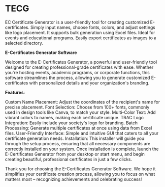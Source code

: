 # TECG
EC Certificate Generator is a user-friendly tool for creating customized E-certificates. Simply input names, choose fonts, colors, and adjust settings like logo placement. It supports bulk generation using Excel files. Ideal for events and educational programs. Easily export certificates as images to a selected directory.

**E-Certificates Generator Software**

Welcome to the E-Certificates Generator, a powerful and user-friendly tool designed for creating professional-grade certificates with ease. Whether you're hosting events, academic programs, or corporate functions, this software streamlines the process, allowing you to generate customized E-certificates with personalized details and your organization's branding.

**Features**:

Custom Name Placement: Adjust the coordinates of the recipient's name for precise placement.
Font Selection: Choose from 100+ fonts, commonly used in design tools like Canva, to match your style.
Multi-Color Text: Add vibrant colors to names, making each certificate unique.
TRAC Logo Integration: Easily include your society's logo for branding.
Batch Processing: Generate multiple certificates at once using data from Excel files.
User-Friendly Interface: Simple and intuitive GUI that caters to all your certificate generation needs.
Installation:
This installer will guide you through the setup process, ensuring that all necessary components are correctly installed on your system. Once installation is complete, launch the E-Certificates Generator from your desktop or start menu, and begin creating beautiful, professional certificates in just a few clicks.

Thank you for choosing the E-Certificates Generator Software. We hope it simplifies your certificate creation process, allowing you to focus on what matters most – recognizing achievements and celebrating success!
